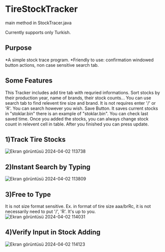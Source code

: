 # TireStockTracker

main method in StockTracer.java

Currently supports only Turkish.

Purpose
------------
*A simple stock trace program.
*Friendly to use: confirmation windowed button actions, non case sensitive search tab.


Some Features
------------
This Tracker includes add tire tab with requried informations.
Sort stocks by their production year, name of brands, their stock counts...
You can use search tab to find relevent tire size and brand. It is not requires enter '/' or 'R'. You can search however you wish.
Save Button. It saves current stocks in "stoklar.bin" there is an example of "stoklar.bin". You can check last saved time.
Once you added the stocks, you can always change stock count in relevent cell in table. After you finished you can press update.

## 1)Track Tire Stocks
![Ekran görüntüsü 2024-04-02 113738](https://github.com/AlaaddinGursoy/TireStockTracker/assets/123411613/6fc5eab4-0829-4c98-adbf-5c87ced524d5)
## 2)Instant Search by Typing
![Ekran görüntüsü 2024-04-02 113809](https://github.com/AlaaddinGursoy/TireStockTracker/assets/123411613/4d5bb356-20cf-4cba-8543-308148fd1029)
## 3)Free to Type
  It is not size format sensitive. Ex. in format of tire size aaa/brRc, it is not necessarily need to put '/', 'R'. It's up to you.
![Ekran görüntüsü 2024-04-02 114031](https://github.com/AlaaddinGursoy/TireStockTracker/assets/123411613/e43206c4-890b-4505-aa50-0b9433990883)
## 4)Verify Input in Stock Adding
![Ekran görüntüsü 2024-04-02 114123](https://github.com/AlaaddinGursoy/TireStockTracker/assets/123411613/690e2454-d9af-484e-8f00-207327aafd02)
